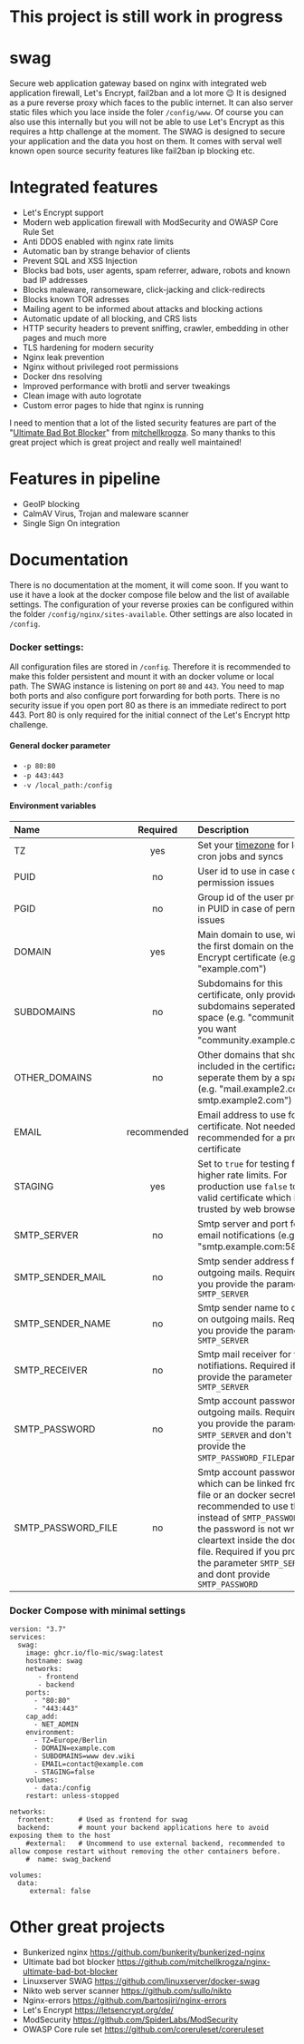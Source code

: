# This project is still work in progress


# swag

Secure web application gateway based on nginx with integrated web application firewall, Let's Encrypt, fail2ban and a lot more 😉 It is designed as a pure reverse proxy which faces to the public internet. It can also server static files which you lace inside the foler `/config/www`. Of course you can also use this internally but you will not be able to use Let's Encrypt as this requires a http challenge at the moment. The SWAG is designed to secure your application and the data you host on them. It comes with serval well known open source security features like fail2ban ip blocking etc.


# Integrated features

- Let's Encrypt support
- Modern web application firewall with ModSecurity and OWASP Core Rule Set
- Anti DDOS enabled with nginx rate limits
- Automatic ban by strange behavior of clients
- Prevent SQL and XSS Injection
- Blocks bad bots, user agents, spam referrer, adware, robots and known bad IP addresses
- Blocks maleware, ransomeware, click-jacking and click-redirects
- Blocks known TOR adresses
- Mailing agent to be informed about attacks and blocking actions
- Automatic update of all blocking, and CRS lists
- HTTP security headers to prevent sniffing, crawler, embedding in other pages and much more
- TLS hardening for modern security
- Nginx leak prevention
- Nginx without privileged root permissions
- Docker dns resolving
- Improved performance with brotli and server tweakings
- Clean image with auto logrotate
- Custom error pages to hide that nginx is running

I need to mention that a lot of the listed security features are part of the "[Ultimate Bad Bot Blocker](https://github.com/mitchellkrogza/nginx-ultimate-bad-bot-blocker)" from [mitchellkrogza](https://github.com/mitchellkrogza). So many thanks to this great project which is great project and really well maintained!

# Features in pipeline

- GeoIP blocking
- CalmAV Virus, Trojan and maleware scanner
- Single Sign On integration

# Documentation

There is no documentation at the moment, it will come soon. If you want to use it have a look at the docker compose file below and the list of available settings. The configuration of your reverse proxies can be configured within the folder `/config/nginx/sites-available`. Other settings are also located in `/config`. 

### Docker settings:
All configuration files are stored in `/config`. Therefore it is recommended to make this folder persistent and mount it with an docker volume or local path. The SWAG instance is listening on port `80` and `443`. You need to map both ports and also configure port forwarding for both ports. There is no security issue if you open port 80 as there is an immediate redirect to port 443. Port 80 is only required for the initial connect of the Let's Encrypt http challenge.

#### General docker parameter
- `-p 80:80`
- `-p 443:443`
- `-v /local_path:/config`

#### Environment variables

| Name               | Required      | Description       |
| :---               |    :----:     | :---              |
| TZ                 | yes           | Set your [timezone](https://en.wikipedia.org/wiki/List_of_tz_database_time_zones) for logs, cron jobs and syncs |
| PUID               | no            | User id to use in case of permission issues |
| PGID               | no            | Group id of the user provided in PUID in case of permission issues |
| DOMAIN             | yes           | Main domain to use, will be the first domain on the Let's Encrypt certificate (e.g. "example.com") |
| SUBDOMAINS         | no            | Subdomains for this certificate, only provide the subdomains seperated by space (e.g. "community" if you want "community.example.com") |
| OTHER_DOMAINS      | no            | Other domains that should be included in the certificate, seperate them by a space (e.g. "mail.example2.com smtp.example2.com")  |
| EMAIL              | recommended   | Email address to use for the certificate. Not needed, but recommended for a proper certificate |
| STAGING            | yes           | Set to `true` for testing for higher rate limits. For production use `false` to get a valid certificate which is trusted by web browsers |
| SMTP_SERVER        | no            | Smtp server and port  for email notifications (e.g. "smtp.example.com:587" |
| SMTP_SENDER_MAIL   | no            | Smtp sender address for outgoing mails. Required if you provide the parameter `SMTP_SERVER` |
| SMTP_SENDER_NAME   | no            | Smtp sender name to display on outgoing mails. Required if you provide the parameter `SMTP_SERVER` |
| SMTP_RECEIVER      | no            | Smtp mail receiver for your notifiations. Required if you provide the parameter `SMTP_SERVER` |
| SMTP_PASSWORD      | no            | Smtp account password for outgoing mails. Required if you provide the parameter `SMTP_SERVER` and don't provide the `SMTP_PASSWORD_FILE`parameter |
| SMTP_PASSWORD_FILE | no            | Smtp account password which can be linked from a file or an docker secret. It is recommended to use this instead of `SMTP_PASSWORD` as the password is not written in cleartext inside the docker file. Required if you provide the parameter `SMTP_SERVER` and dont provide `SMTP_PASSWORD` |


### Docker Compose with minimal settings

```
version: "3.7"
services:
  swag:
    image: ghcr.io/flo-mic/swag:latest
    hostname: swag
    networks: 
       - frontend
       - backend
    ports:
      - "80:80"
      - "443:443"
    cap_add:
      - NET_ADMIN
    environment:
      - TZ=Europe/Berlin
      - DOMAIN=example.com   
      - SUBDOMAINS=www dev.wiki
      - EMAIL=contact@example.com
      - STAGING=false
    volumes:
      - data:/config
    restart: unless-stopped
    
networks:
  frontent:      # Used as frontend for swag
  backend:       # mount your backend applications here to avoid exposing them to the host
    #external:   # Uncommend to use external backend, recommended to allow compose restart without removing the other containers before.
    #  name: swag_backend
    
volumes:
  data:
     external: false
```


# Other great projects

- Bunkerized nginx https://github.com/bunkerity/bunkerized-nginx
- Ultimate bad bot blocker https://github.com/mitchellkrogza/nginx-ultimate-bad-bot-blocker
- Linuxserver SWAG https://github.com/linuxserver/docker-swag
- Nikto web server scanner https://github.com/sullo/nikto
- Nginx-errors https://github.com/bartosjiri/nginx-errors
- Let's Encrypt https://letsencrypt.org/de/
- ModSecurity https://github.com/SpiderLabs/ModSecurity
- OWASP Core rule set https://github.com/coreruleset/coreruleset

